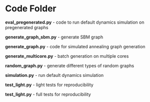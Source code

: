# Code Folder

**eval_pregenerated.py** - code to run default dynamics simulation on pregenerated graphs

**generate_graph_sbm.py** - generate SBM graph

**generate_graph.py** - code for simulated annealing graph generation

**generate_multicore.py** - batch generation on multiple cores

**random_graph.py** - generate different types of random graphs

**simulation.py** - run default dynamics simulation

**test_light.py** - light tests for reproducibility

**test_light.py** - full tests for reproducibility
